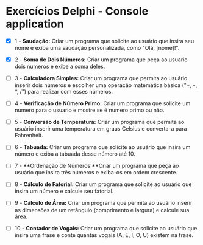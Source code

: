 # Exercícios Delphi - Console application

- [x] 1 - **Saudação:** Criar um programa que solicite ao usuário que insira seu nome e exiba uma saudação personalizada, como "Olá, [nome]!".

- [x] 2 - **Soma de Dois Números:** Criar um programa que peça ao usuario dois numeros e exibe a soma deles.

- [ ] 3 - **Calculadora Simples:** Criar um programa que permita ao usuário inserir dois números e escolher uma operação matemática básica ("+, -, *, /") para realizar com esses números.

- [ ] 4 - **Verificação de Número Primo:** Criar um programa que solicite um numero para o usuario e mostre se é numero primo ou não.

- [ ] 5 - **Conversão de Temperatura:** Criar um programa que permita ao usuário inserir uma temperatura em graus Celsius e converta-a para Fahrenheit.

- [ ] 6 - **Tabuada:** Criar um programa que solicite ao usuário que insira um número e exiba a tabuada desse número até 10.

- [ ] 7 - **Ordenação de Números:**Criar um programa que peça ao usuário que insira três números e exiba-os em ordem crescente.

- [ ] 8 - **Cálculo de Fatorial:** Criar um programa que solicite ao usuário que insira um número e calcule seu fatorial.

- [ ] 9 - **Cálculo de Área:** Criar um programa que permita ao usuário inserir as dimensões de um retângulo (comprimento e largura) e calcule sua área.

- [ ] 10 - **Contador de Vogais:** Criar um programa que solicite ao usuário que insira uma frase e conte quantas vogais (A, E, I, O, U) existem na frase.

